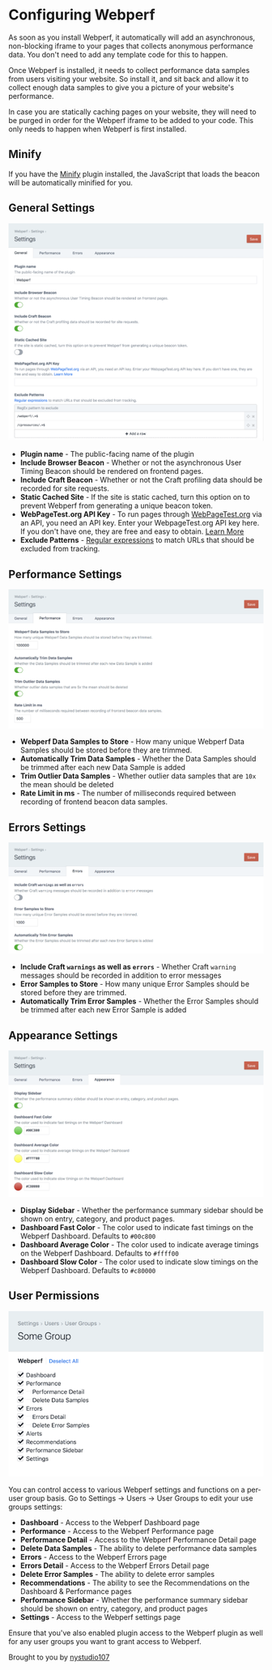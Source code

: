 # Configuring Webperf

As soon as you install Webperf, it automatically will add an asynchronous, non-blocking iframe to your pages that collects anonymous performance data. You don't need to add any template code for this to happen.

Once Webperf is installed, it needs to collect performance data samples from users visiting your website. So install it, and sit back and allow it to collect enough data samples to give you a picture of your website's performance.

In case you are statically caching pages on your website, they will need to be purged in order for the Webperf iframe to be added to your code. This only needs to happen when Webperf is first installed.

## Minify

If you have the [Minify](https://plugins.craftcms.com/minify) plugin installed, the JavaScript that loads the beacon will be automatically minified for you.

## General Settings

![Screenshot](./resources/screenshots/webperf-settings-general.png)

 * **Plugin name** - The public-facing name of the plugin
 * **Include Browser Beacon** - Whether or not the asynchronous User Timing Beacon should be rendered on frontend pages.
 * **Include Craft Beacon** - Whether or not the Craft profiling data should be recorded for site requests.
 * **Static Cached Site** - If the site is static cached, turn this option on to prevent Webperf from generating a unique beacon token.
 * **WebPageTest.org API Key** - To run pages through [WebPageTest.org](https://www.webpagetest.org/) via an API, you need an API key. Enter your WebpageTest.org API key here. If you don't have one, they are free and easy to obtain. [Learn More](https://www.webpagetest.org/getkey.php)
 * **Exclude Patterns** - [Regular expressions](https://regexr.com/) to match URLs that should be excluded from tracking.

## Performance Settings

![Screenshot](./resources/screenshots/webperf-settings-performance.png)

 * **Webperf Data Samples to Store** - How many unique Webperf Data Samples should be stored before they are trimmed.
 * **Automatically Trim Data Samples** - Whether the Data Samples should be trimmed after each new Data Sample is added
 * **Trim Outlier Data Samples** - Whether outlier data samples that are `10x` the mean should be deleted
 * **Rate Limit in ms** - The number of milliseconds required between recording of frontend beacon data samples.

## Errors Settings

![Screenshot](./resources/screenshots/webperf-settings-errors.png)

 * **Include Craft `warnings` as well as `errors`** - Whether Craft `warning` messages should be recorded in addition to error messages
 * **Error Samples to Store** - How many unique Error Samples should be stored before they are trimmed.
 * **Automatically Trim Error Samples** - Whether the Error Samples should be trimmed after each new Error Sample is added

## Appearance Settings

![Screenshot](./resources/screenshots/webperf-settings-appearance.png)

 * **Display Sidebar** - Whether the performance summary sidebar should be shown on entry, category, and product pages.
 * **Dashboard Fast Color** - The color used to indicate fast timings on the Webperf Dashboard. Defaults to `#00c800`
 * **Dashboard Average Color** - The color used to indicate average timings on the Webperf Dashboard. Defaults to `#ffff00`
 * **Dashboard Slow Color** - The color used to indicate slow timings on the Webperf Dashboard. Defaults to `#c80000`

## User Permissions

![Screenshot](./resources/screenshots/webperf-user-permissions.png)

You can control access to various Webperf settings and functions on a per-user group basis. Go to Settings → Users → User Groups to edit your use groups settings:

* **Dashboard** - Access to the Webperf Dashboard page
* **Performance** - Access to the Webperf Performance page
* **Performance Detail** - Access to the Webperf Performance Detail page
* **Delete Data Samples** - The ability to delete performance data samples
* **Errors** - Access to the Webperf Errors page
* **Errors Detail** - Access to the Webperf Errors Detail page
* **Delete Error Samples** - The ability to delete error samples
* **Recommendations** - The ability to see the Recommendations on the Dashboard & Performance pages
* **Performance Sidebar** - Whether the performance summary sidebar should be shown on entry, category, and product pages
* **Settings** - Access to the Webperf settings page

Ensure that you've also enabled plugin access to the Webperf plugin as well for any user groups you want to grant access to Webperf.

Brought to you by [nystudio107](https://nystudio107.com)
